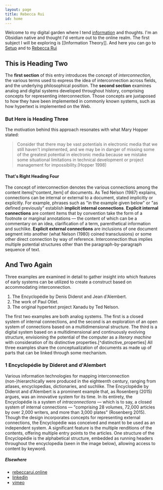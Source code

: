 ```yaml
---
layout: page
title: Rebecca Rui
id: home
---
```


Welcome to my digital garden where I tend [information](http://127.0.0.1:4000/digital_garden/information) and thoughts. I'm an Obsidian native and thought I'd venture out to the online realm. The first subject I will be exploring is [[Information Theory]]. And here you can go to [Setup](https://ifonts.xyz/ogg-font-family.html) and to [Rebecca Rui](http://127.0.0.1:4000/digital_garden/rebecca-rui)

## This is Heading Two

The **first section** of this entry introduces the concept of *interconnection*, the various terms used to express the idea of interconnection across fields, and the underlying philosophical position. The **second section** examines analog and digital systems developed throughout history, comprising concepts for representing interconnection. Those concepts are juxtaposed to how they have been implemented in commonly known systems, such as how hypertext is implemented on the Web.

### But Here is Heading Three

The motivation behind this approach resonates with what Mary Hopper stated:

> Consider that there may be vast potentials in electronic media that we still haven't implemented, and we may be in danger of missing some of the greatest potential in electronic media because we mistake some situational limitations in technical development or project management for impossibility.(Hopper 1998)

#### That's Right Heading Four

The concept of interconnection denotes the various connections among the content items[^content_item] of documents. As Ted Nelson (1987) explains, connections can be internal or external to a document, stated implicitly or explicitly. For example, phrases such as "in the example given below" or "as defined previously" establish **implicit internal connections**.  **Explicit internal connections** are content items that by convention take the form of a footnote or marginal annotations — the content of which can be a commentary on an idea, clarification of a term, parenthetical information and suchlike. **Explicit external connections** are inclusions of one document segment into another (what Nelson (1980) coined transclusions) or some other direct connection by way of reference. Interconnection thus implies multiple potential structures other than the paragraph-by-paragraph sequence of text.

## And Two Again

Three examples are examined in detail to gather insight into which features of early systems can be utilized to create a construct based on accommodating interconnection.

1. The Encyclopédie by Denis Diderot and Jean d'Alembert.
2. The work of Paul Otlet.
3. The original hypertext project Xanadu by Ted Nelson.

The first two examples are both analog systems. The first is a closed system of internal connections, and the second is an exploration of an open system of connections based on a multidimensional structure. The third is a digital system based on a multidimensional and continuously evolving structure, envisioning the potential of the computer as a *literary machine* with consideration of its distinctive properties.[^distinctive_properties] All three examples share the conceptualization of documents as made up of parts that can be linked through some mechanism.

### 1 Encyclopédie by Diderot and d'Alembert

Various information technologies for mapping interconnection (non-)hierarchically were produced in the eighteenth century, ranging from atlases, encyclopedias, dictionaries, and suchlike. The Encyclopédie by Diderot and d'Alembert is a prominent example that, as Rosenberg (2015) argues, was an innovative system for its time. In its entirety, the Encyclopédie is a system of *intraconnections* — which is to say, a closed system of internal connections — "comprising 28 volumes, 72,000 articles by over 2,000 writers, and more than 3,000 plates" (Rosenberg 2015). Though the design incorporates concepts for representing external connections, the Encyclopédie was conceived and meant to be used as an independent system. A significant feature is the multiple renditions of the contents, offering multiple entry points to the articles. One structure of the Encyclopédie is the alphabetical structure, embedded as running headers throughout the encyclopedia (seen in the image below), allowing access to content by keyword.


##### Elsewhere
- [rebeccarui.online](https://rebeccarui.online/)
- [linkedin](https://www.linkedin.com/in/r-rui/)
- [vimeo](https://vimeo.com/rebeccarui)



<!-- <section class="callout">
	Have a look at <a href="/Setup.html" class="internal-link">the first note</a> to get started on your exploration.
</section> -->
